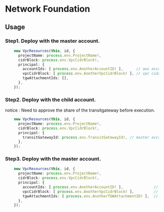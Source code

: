 # Network Foundation

## Usage

### Step1. Deploy with the master account.

```typescript
    new VpcResources(this, id, {
      projectName: process.env.ProjectName!,
      cidrBlock: process.env.VpcCidrBlock!,
      principal: {
        accountIds: [ process.env.AnotherAccountID! ],      // aws account id
        vpcCidrBlock: [ process.env.AnotherVpcCidrBlock! ], // vpc cidrblock
        tgwAttachmentIds: [],
      },
    });
```

### Step2. Deploy with the child account.

notice : Need to approve the share of the transitgateway before execution.

```typescript
    new VpcResources(this, id, {
      projectName: process.env.ProjectName!,
      cidrBlock: process.env.VpcCidrBlock!,
      principal: {
        transitGatewayId: process.env.TransitGatewayId!, // master account's transit gateway id
      },
    });
```

### Step3. Deploy with the master account.

```typescript
    new VpcResources(this, id, {
      projectName: process.env.ProjectName!,
      cidrBlock: process.env.VpcCidrBlock!,
      principal: {
        accountIds: [ process.env.AnotherAccountID! ],              // aws account id
        vpcCidrBlock: [ process.env.AnotherVpcCidrBlock! ],         // vpc cidrblock
        tgwAttachmentIds: [ process.env.AnotherTGWAttachmentID! ],  // transit gateway attachement id
      },
    });
```
